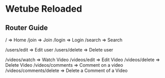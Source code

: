 # Wetube Reloaded

## Router Guide

/ => Home
/join => Join
/login => Login
/search => Search

/users/edit => Edit user
/users/delete => Delete user

/videos/watch => Watch Video
/videos/edit => Edit Video
/videos/delete => Delete Video
/videos/comments => Comment on a video
/videos/comments/delete => Delete a Comment of a Video
